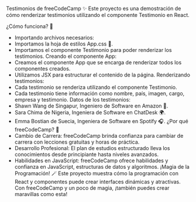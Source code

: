 Testimonios de freeCodeCamp ✨
Este proyecto es una demostración de cómo renderizar testimonios utilizando el componente Testimonio en React.

¿Cómo funciona? 🚀
  - Importando archivos necesarios:
  - Importamos la hoja de estilos App.css 🎨.
  - Importamos el componente Testimonio para poder renderizar los testimonios.
Creando el componente App:
  - Creamos el componente App que se encarga de renderizar todos los componentes creados.
  - Utilizamos JSX para estructurar el contenido de la página.
Renderizando testimonios:
  -  Cada testimonio se renderiza utilizando el componente Testimonio.
  -  Cada testimonio tiene información como nombre, país, imagen, cargo, empresa y testimonio.
Datos de los testimonios:
  -  Shawn Wang de Singapur, Ingeniero de Software en Amazon 🚀.
  -  Sara Chima de Nigeria, Ingeniera de Software en ChatDesk 🌍.
  -  Emma Bostian de Suecia, Ingeniera de Software en Spotify 🎧.
¿Por qué freeCodeCamp? 🌟
  -  Cambio de Carrera: freeCodeCamp brinda confianza para cambiar de carrera con lecciones gratuitas y horas de práctica.
  - Desarrollo Profesional: El plan de estudios estructurado lleva los conocimientos desde principiante hasta niveles avanzados.
  - Habilidades en JavaScript: freeCodeCamp ofrece habilidades y confianza en JavaScript, estructuras de datos y algoritmos.
¡Magia de la Programación! 🪄
Este proyecto muestra cómo la programación con React y componentes puede crear interfaces dinámicas y atractivas. Con freeCodeCamp y un poco de magia, ¡también puedes crear maravillas como esta!
